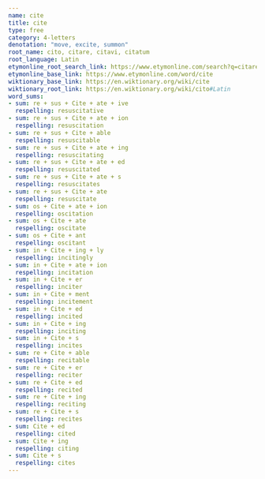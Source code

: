 ```yaml
---
name: cite
title: cite
type: free
category: 4-letters
denotation: "move, excite, summon"
root_name: cito, citare, citavi, citatum
root_language: Latin
etymonline_root_search_link: https://www.etymonline.com/search?q=citare
etymonline_base_link: https://www.etymonline.com/word/cite
wiktionary_base_link: https://en.wiktionary.org/wiki/cite
wiktionary_root_link: https://en.wiktionary.org/wiki/cito#Latin
word_sums:
- sum: re + sus + Cite + ate + ive
  respelling: resuscitative
- sum: re + sus + Cite + ate + ion
  respelling: resuscitation
- sum: re + sus + Cite + able
  respelling: resuscitable
- sum: re + sus + Cite + ate + ing
  respelling: resuscitating
- sum: re + sus + Cite + ate + ed
  respelling: resuscitated
- sum: re + sus + Cite + ate + s
  respelling: resuscitates
- sum: re + sus + Cite + ate
  respelling: resuscitate
- sum: os + Cite + ate + ion
  respelling: oscitation
- sum: os + Cite + ate
  respelling: oscitate
- sum: os + Cite + ant
  respelling: oscitant
- sum: in + Cite + ing + ly
  respelling: incitingly
- sum: in + Cite + ate + ion
  respelling: incitation
- sum: in + Cite + er
  respelling: inciter
- sum: in + Cite + ment
  respelling: incitement
- sum: in + Cite + ed
  respelling: incited
- sum: in + Cite + ing
  respelling: inciting
- sum: in + Cite + s
  respelling: incites
- sum: re + Cite + able
  respelling: recitable
- sum: re + Cite + er
  respelling: reciter
- sum: re + Cite + ed
  respelling: recited
- sum: re + Cite + ing
  respelling: reciting
- sum: re + Cite + s
  respelling: recites
- sum: Cite + ed
  respelling: cited
- sum: Cite + ing
  respelling: citing
- sum: Cite + s
  respelling: cites
---
```

